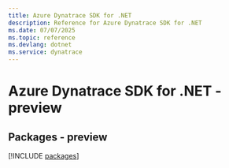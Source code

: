 ```yaml
---
title: Azure Dynatrace SDK for .NET
description: Reference for Azure Dynatrace SDK for .NET
ms.date: 07/07/2025
ms.topic: reference
ms.devlang: dotnet
ms.service: dynatrace
---
```

# Azure Dynatrace SDK for .NET - preview
## Packages - preview
[!INCLUDE [packages](dynatrace-index.md)]